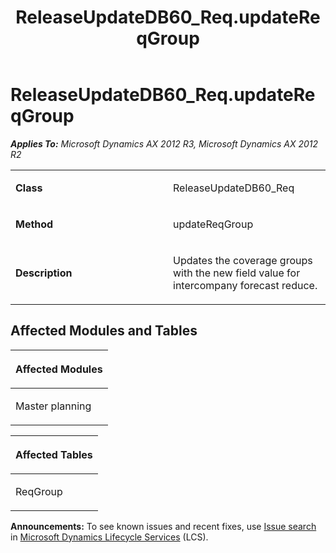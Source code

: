 ﻿---
title: ReleaseUpdateDB60_Req.updateReqGroup
TOCTitle: ReleaseUpdateDB60_Req.updateReqGroup
ms:assetid: 066abbb4-b2d7-8b36-5fb0-51b1f5fcc645
ms:mtpsurl: https://msdn.microsoft.com/en-us/library/JJ684742(v=AX.60)
ms:contentKeyID: 49706438
ms.date: 05/18/2015
mtps_version: v=AX.60
---

# ReleaseUpdateDB60\_Req.updateReqGroup 


_**Applies To:** Microsoft Dynamics AX 2012 R3, Microsoft Dynamics AX 2012 R2_

<table>
<colgroup>
<col style="width: 50%" />
<col style="width: 50%" />
</colgroup>
<tbody>
<tr class="odd">
<td><p><strong>Class</strong></p></td>
<td><p>ReleaseUpdateDB60_Req</p></td>
</tr>
<tr class="even">
<td><p><strong>Method</strong></p></td>
<td><p>updateReqGroup</p></td>
</tr>
<tr class="odd">
<td><p><strong>Description</strong></p></td>
<td><p>Updates the coverage groups with the new field value for intercompany forecast reduce.</p></td>
</tr>
</tbody>
</table>


## Affected Modules and Tables

<table>
<colgroup>
<col style="width: 100%" />
</colgroup>
<thead>
<tr class="header">
<th><p>Affected Modules</p></th>
</tr>
</thead>
<tbody>
<tr class="odd">
<td><p>Master planning</p></td>
</tr>
</tbody>
</table>


<table>
<colgroup>
<col style="width: 100%" />
</colgroup>
<thead>
<tr class="header">
<th><p>Affected Tables</p></th>
</tr>
</thead>
<tbody>
<tr class="odd">
<td><p>ReqGroup</p></td>
</tr>
</tbody>
</table>

  
**Announcements:** To see known issues and recent fixes, use [Issue search](http://go.microsoft.com/fwlink/?linkid=389258) in [Microsoft Dynamics Lifecycle Services](http://go.microsoft.com/fwlink/?linkid=306505) (LCS).

